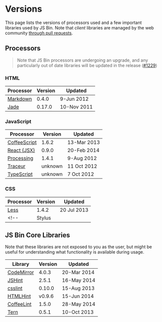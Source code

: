 # Versions

This page lists the versions of processors used and a few important libraries used by JS&nbsp;Bin. Note that _client_ libraries are managed by the web community [through pull requests](/help/adding-libraries).

## Processors

> Note that JS Bin processors are undergoing an upgrade, and any particularly out of date libraries will be updated in the release ([#1229](https://github.com/jsbin/jsbin/pull/1229))

### HTML

|Processor|Version|Updated|
|---|---|---|
|[Markdown](https://github.com/evilstreak/markdown-js/tree/v0.4.0/)|0.4.0|9-Jun 2012|
|[Jade](https://github.com/visionmedia/jade/tree/0.17.0)|0.17.0|10-Nov 2011|

### JavaScript

|Processor|Version|Updated|
|---|---|---|
|[CoffeeScript](https://github.com/jashkenas/coffeescript/tree/1.6.2)|1.6.2|13-Mar 2013|
|[React (JSX)](https://github.com/facebook/react/tree/v0.9.0)|0.9.0|20-Feb 2014|
|[Processing](https://github.com/processing-js/processing-js/tree/v1.4.1)|1.4.1|9-Aug 2012|
|[Traceur](https://github.com/phuu/jsbin/blob/e13b1a3b5e0fb626d2aba8941ccdbde196b314d2/public/js/vendor/traceur.js)|unknown|11 Oct 2012|
|[TypeScript](https://github.com/jsbin/jsbin/commit/353323759839a547fe4fa0453739ba8cf37fe071)|unknown|7 Oct 2012|

### CSS

|Processor|Version|Updated|
|---|---|---|
|[Less](https://github.com/less/less.js/tree/v1.4.2)|1.4.2|20 Jul 2013|
<!-- |Stylus|| -->


## JS Bin Core Libraries

Note that these libraries are not exposed to you as the user, but might be useful for understanding what functionality is available during usage.

|Library|Version|Updated|
|---|---|---|
|[CodeMirror](https://github.com/marijnh/CodeMirror/tree/2af72ea8a6e489a21e6b0e3f7168f058bffb64ee)|4.0.3|20-Mar 2014|
|[JSHint](https://github.com/jshint/jshint/tree/2.5.1)|2.5.1|16-May 2014|
|[csslint](https://github.com/jshint/jshint/tree/v0.10.0)|0.10.0|15-Aug 2013|
|[HTMLHint](https://github.com/yaniswang/HTMLHint/tree/eddcca1c1ccf0aa08d89ff0ec0751b3aaabef716)|v0.9.6|15-Jun 2014|
|[CoffeeLint](https://github.com/clutchski/coffeelint/tree/v1.5.0)|1.5.0|28-May 2014|
|[Tern](https://github.com/marijnh/tern/tree/5ae2b7e6542e14de120ee3b31d4d7eb54b32093b)|0.5.1|10-Oct 2013|


